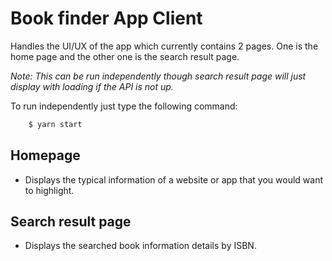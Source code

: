 # Book finder App Client
Handles the UI/UX of the app which currently contains 2 pages. One is the home page and the other one is the search result page.

_Note: This can be run independently though search result page will just display with loading if the API is not up._

To run independently just type the following command:
```sh
    $ yarn start
```


## Homepage
 - Displays the typical information of a website or app that you would want to highlight.

## Search result page
 - Displays the searched book information details by ISBN.


